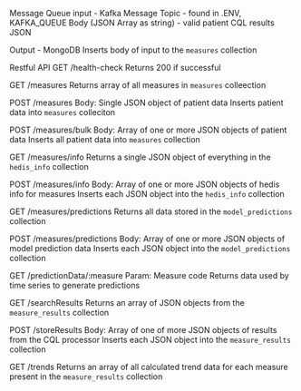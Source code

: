 Message Queue
  input - Kafka Message
    Topic - found in .ENV, KAFKA_QUEUE
      Body (JSON Array as string) - valid patient CQL results JSON 
    
  Output - MongoDB
    Inserts body of input to the `measures` collection

Restful API
  GET /health-check
    Returns 200 if successful

  GET /measures
    Returns array of all measures in `measures` colleection

  POST /measures
    Body: Single JSON object of patient data
    Inserts patient data into `measures` colleciton

  POST /measures/bulk
    Body: Array of one or more JSON objects of patient data
    Inserts all patient data into `measures` collection

  GET /measures/info
    Returns a single JSON object of everything in the `hedis_info` collection

  POST /measures/info
    Body: Array of one or more JSON objects of hedis info for measures
    Inserts each JSON object into the `hedis_info` collection

  GET /measures/predictions
    Returns all data stored in the `model_predictions` collection

  POST /measures/predictions
    Body: Array of one or more JSON objects of model prediction data
    Inserts each JSON object into the `model_predictions` collection

  GET /predictionData/:measure
    Param: Measure code
    Returns data used by time series to generate predictions

  GET /searchResults
    Returns an array of JSON objects from the `measure_results` collection

  POST /storeResults
    Body: Array of one of more JSON objects of results from the CQL processor
    Inserts each JSON object into the `measure_results` collection

  GET /trends
    Returns an array of all calculated trend data for each measure present in the `measure_results` collection